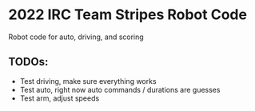 # 2022 IRC Team Stripes Robot Code

Robot code for auto, driving, and scoring 

## TODOs:
- Test driving, make sure everything works
- Test auto, right now auto commands / durations are guesses
- Test arm, adjust speeds